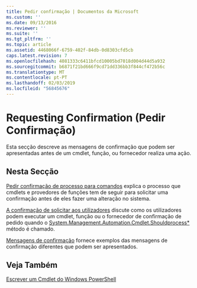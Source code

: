 ```yaml
---
title: Pedir confirmação | Documentos da Microsoft
ms.custom: ''
ms.date: 09/13/2016
ms.reviewer: ''
ms.suite: ''
ms.tgt_pltfrm: ''
ms.topic: article
ms.assetid: 4468066f-6759-402f-84db-0d8303cfd5cb
caps.latest.revision: 7
ms.openlocfilehash: 4081333c6411bfcd10005bd7018d004d44d5a932
ms.sourcegitcommit: b6871f21bd666f9cd71dd336bb3f844cf472b56c
ms.translationtype: MT
ms.contentlocale: pt-PT
ms.lasthandoff: 02/03/2019
ms.locfileid: "56845676"
---
```

# <a name="requesting-confirmation"></a>Requesting Confirmation (Pedir Confirmação)

Esta secção descreve as mensagens de confirmação que podem ser apresentadas antes de um cmdlet, função, ou fornecedor realiza uma ação.

## <a name="in-this-section"></a>Nesta Secção

[Pedir confirmação de processo para comandos](./requesting-confirmation-from-cmdlets.md) explica o processo que cmdlets e provedores de funções tem de seguir para solicitar uma confirmação antes de eles fazer uma alteração no sistema.

[A confirmação de solicitar aos utilizadores](./users-requesting-confirmation.md) discute como os utilizadores podem executar um cmdlet, função ou o fornecedor de confirmação de pedido quando o [System.Management.Automation.Cmdlet.Shouldprocess*](/dotnet/api/System.Management.Automation.Cmdlet.ShouldProcess) método é chamado.

[Mensagens de confirmação](./confirmation-messages.md) fornece exemplos das mensagens de confirmação diferentes que podem ser apresentados.

## <a name="see-also"></a>Veja Também

[Escrever um Cmdlet do Windows PowerShell](./writing-a-windows-powershell-cmdlet.md)
